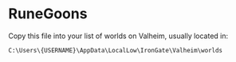 # RuneGoons

Copy this file into your list of worlds on Valheim, usually located in:

`C:\Users\{USERNAME}\AppData\LocalLow\IronGate\Valheim\worlds`
